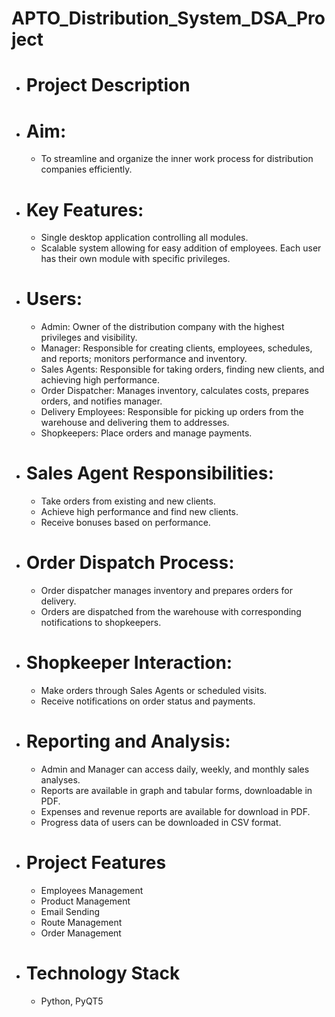 # APTO_Distribution_System_DSA_Project
  - # Project Description
  - # Aim:
    - To streamline and organize the inner work process for distribution companies efficiently.

  - # Key Features:
    - Single desktop application controlling all modules.
    - Scalable system allowing for easy addition of employees.
      Each user has their own module with specific privileges.
  - # Users:
    - Admin: Owner of the distribution company with the highest privileges and visibility.
    - Manager: Responsible for creating clients, employees, schedules, and reports; monitors performance and inventory.
    - Sales Agents: Responsible for taking orders, finding new clients, and achieving high performance.
    - Order Dispatcher: Manages inventory, calculates costs, prepares orders, and notifies manager.
    - Delivery Employees: Responsible for picking up orders from the warehouse and delivering them to addresses.
    - Shopkeepers: Place orders and manage payments.
  - # Sales Agent Responsibilities:
    - Take orders from existing and new clients.
    - Achieve high performance and find new clients.
    - Receive bonuses based on performance.
  - # Order Dispatch Process:
    - Order dispatcher manages inventory and prepares orders for delivery.
    - Orders are dispatched from the warehouse with corresponding notifications to shopkeepers.
  - # Shopkeeper Interaction:
    - Make orders through Sales Agents or scheduled visits.
    - Receive notifications on order status and payments.
  - # Reporting and Analysis:
    - Admin and Manager can access daily, weekly, and monthly sales analyses.
    - Reports are available in graph and tabular forms, downloadable in PDF.
    - Expenses and revenue reports are available for download in PDF.
    - Progress data of users can be downloaded in CSV format.
  - # Project Features
    - Employees Management
    - Product Management
    - Email Sending
    - Route Management
    - Order Management
  - # Technology Stack
    - Python, PyQT5
